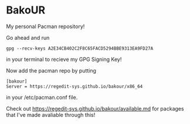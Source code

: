 # BakoUR

My personal Pacman repository!

Go ahead and run
```
gpg --recv-keys A2E34CB402C2F8C65FACD5294BBE9313EA9FD27A
```
in your terminal to recieve my GPG Signing Key!

Now add the pacman repo by putting
```
[bakour]
Server = https://regedit-sys.github.io/bakour/x86_64
```
in your /etc/pacman.conf file.

Check out https://regedit-sys.github.io/bakour/available.md for packages that I've made avaliable through this!
